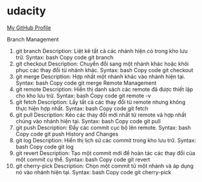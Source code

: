 # udacity
[My GitHub Profile](https://github.com/chuonchuon9x/udacity)

Branch Management
1. git branch
Description: Liệt kê tất cả các nhánh hiện có trong kho lưu trữ.
Syntax:
bash
Copy code
git branch
2. git checkout
Description: Chuyển đổi sang một nhánh khác hoặc khôi phục các thay đổi từ nhánh khác.
Syntax:
bash
Copy code
git checkout <branch-name>
3. git merge
Description: Hợp nhất một nhánh khác vào nhánh hiện tại.
Syntax:
bash
Copy code
git merge <branch-name>
Remote Management
1. git remote
Description: Hiển thị danh sách các remote đã được thiết lập cho kho lưu trữ.
Syntax:
bash
Copy code
git remote -v
2. git fetch
Description: Lấy tất cả các thay đổi từ remote nhưng không thực hiện hợp nhất.
Syntax:
bash
Copy code
git fetch <remote-name>
3. git pull
Description: Kéo các thay đổi mới nhất từ remote và hợp nhất chúng vào nhánh hiện tại.
Syntax:
bash
Copy code
git pull <remote-name> <branch-name>
4. git push
Description: Đẩy các commit cục bộ lên remote.
Syntax:
bash
Copy code
git push <remote-name> <branch-name>
History and Changes
1. git log
Description: Hiển thị lịch sử các commit trong kho lưu trữ.
Syntax:
bash
Copy code
git log
2. git revert
Description: Tạo một commit mới để hoàn tác các thay đổi của một commit cụ thể.
Syntax:
bash
Copy code
git revert <commit-hash>
3. git cherry-pick
Description: Chọn một commit từ một nhánh và áp dụng nó vào nhánh hiện tại.
Syntax:
bash
Copy code
git cherry-pick <commit-hash>